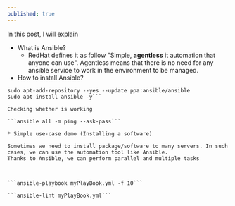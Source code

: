 ```yaml
---
published: true
---
```

In this post, I will explain
* What is Ansible?
  * RedHat defines it as follow "Simple, **agentless** it automation that anyone can use". Agentless means that there is no need for any ansible service to work in the environment to be managed.
* How to install Ansible?

```sudo apt update && sudo apt install software-properties-common -y
sudo apt-add-repository --yes --update ppa:ansible/ansible
sudo apt install ansible -y```

Checking whether is working

```ansible all -m ping --ask-pass```

* Simple use-case demo (Installing a software)

Sometimes we need to install package/software to many servers. In such cases, we can use the automation tool like Ansible.
Thanks to Ansible, we can perform parallel and multiple tasks



```ansible-playbook myPlayBook.yml -f 10```

```ansible-lint myPlayBook.yml```
